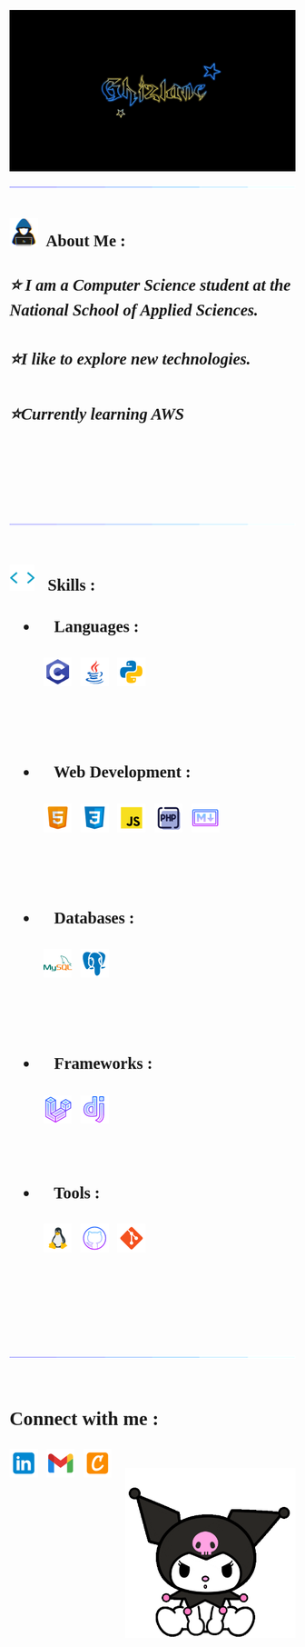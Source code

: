 <!--
<br>
<h3>Hello World! </h3>

<img src="./img/wave.gif" width = 35px >  <span style="font-size:25px"> This is : <span>

<br>

<img src="./img/line.gif"><br><br>
<pre style="margin-left:150px;">
      ____   _                _
   /    ___)| |     []       | |             
  I  /  __  | | ___  _   ____| |  _ _  _ ___    _
 I  |  /_  \| `__  || |/__  /| |/ _` || '__  |/  _`
 I  \_ _/  /| |  | || | /  /_| | (_| || |  | |  \/ _   
  \_______/ |_|  |_/|_|/____|\__,___ ||_|  |_|\ ___/     
                                                            
</pre>

-->

<img src="./img/gg_gif.gif" width="1000px"> <br>

<img src="./img/line.gif"><br><br>

<br>

<img src = "./img/dev.gif" width = 50px style="margin-right:10px;">
<span style="font-size:1.8rem ;font-family:sans serif; font-weight:bold">About Me :<span>

<br>
 
##### ⭐ I am a **Computer Science** student at the National School of Applied Sciences.
##### ⭐I like to explore new technologies.
##### ⭐Currently learning AWS 


<br>
<br>

<img src="./img/line.gif"><br><br>

<img src="./img/giphy.gif" width= 45px style="margin-right:15px;"> 
<span style="font-size:1.8rem ;font-family:sans serif; font-weight:bold">Skills :<span>

<br>

-   #### 💙 Languages :

<div style="display:flex;">

 <img  src ='./img/c.png'  style="margin:0 15px 0 60px;" >
 <img  src ='./img/java.png' style="margin-right : 15px">
<img  style="margin-right:15px;" src ='./img/python.png'>

 </div>
 
<br><br>

-   #### 💜 Web Development :

<div style="display:flex;">

<img src ='./img/html.png' style="margin:0 15px 0 60px;" >

 <img  src ='./img/css.png'  style="margin-right:15px;">

 <img  src ='./img/js.png'  style="margin-right:15px;">

  <img src="./img/php.png" style="margin-right:15px;" />

  <img src="./img/markdown.png" style="margin-right:15px;"/>

 </div>

<br><br>

-   #### 💛 Databases :

<div style="display:flex;">
<img src="./img/mysql.png"  style="margin:0 15px 0 60px;"/>
<img src="./img/postgresql.png"/>
</div>


<br><br>

-   #### 🧡 Frameworks :
<div style="display:flex;">
<img  src ='./img/Laravel.png'  style="margin:0 15px 0 60px;">

<img src="./img/Django.png" style="margin-right:15px;" />

</div>
<br><br>

-   #### 💚 Tools :

<div style="display:flex;">

<img src="./img/Linux.png" style="margin:0 15px 0 60px;" />

<img  src="./img/github.png"  style="margin-right:15px; background-color:white;"  />

<img src="./img/git.png"  style="margin-right:15px" />

</div>  
          
<br>
<br>
<br>
<br>

<img src="./img/line.gif"><br><br>


### **Connect with me** :

<a href="https://www.linkedin.com/in/ghizlane-rahmouni/" target="_blank">
<img align="left" style="margin-right: 15px;" src="./img/linkedin.png" />
</a>
<a href="mailto:ghizlane.ra100@gmail.com" target="_blank"><img   align="left" src="./img/gmail.png" style="margin-right: 15px;" />
</a>
<a href="https://www.credly.com/users/rahmouni-ghizlane" target="_blank">
<img align="left" style="margin-right: 15px;" src="./img/Credly.png" />
</a>
<br>
<img src="./img/cat.gif" width='300px' align="right">

